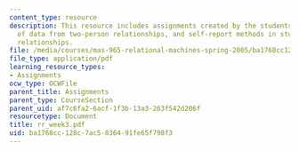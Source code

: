 ```yaml
---
content_type: resource
description: This resource includes assignments created by the students on the analysis
  of data from two-person relationships, and self-report methods in studying personal
  relationships.
file: /media/courses/mas-965-relational-machines-spring-2005/ba1768cc128c7ac5836491fe65f798f3_rr_week3.pdf
file_type: application/pdf
learning_resource_types:
- Assignments
ocw_type: OCWFile
parent_title: Assignments
parent_type: CourseSection
parent_uid: af7c6fa2-6acf-1f3b-13a3-263f542d206f
resourcetype: Document
title: rr_week3.pdf
uid: ba1768cc-128c-7ac5-8364-91fe65f798f3
---
```

